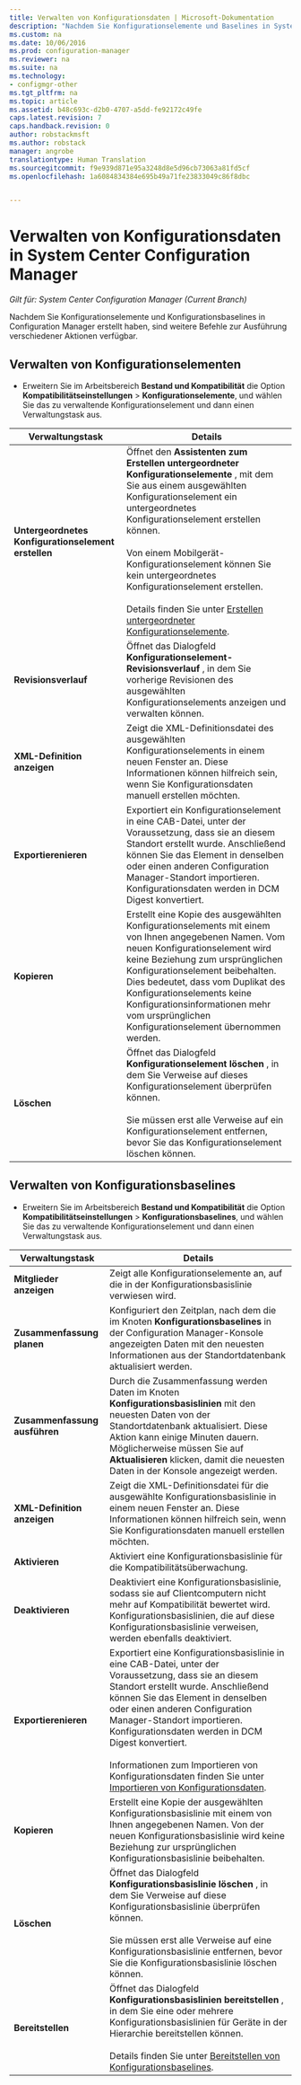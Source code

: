 ```yaml
---
title: Verwalten von Konfigurationsdaten | Microsoft-Dokumentation
description: "Nachdem Sie Konfigurationselemente und Baselines in System Center Configuration Manager erstellt haben, können Sie andere Befehle verwenden, um verschiedene Aktionen ausführen."
ms.custom: na
ms.date: 10/06/2016
ms.prod: configuration-manager
ms.reviewer: na
ms.suite: na
ms.technology:
- configmgr-other
ms.tgt_pltfrm: na
ms.topic: article
ms.assetid: b48c693c-d2b0-4707-a5dd-fe92172c49fe
caps.latest.revision: 7
caps.handback.revision: 0
author: robstackmsft
ms.author: robstack
manager: angrobe
translationtype: Human Translation
ms.sourcegitcommit: f9e939d871e95a3248d8e5d96cb73063a81fd5cf
ms.openlocfilehash: 1a6084834384e695b49a71fe23833049c86f8dbc


---
```

# <a name="manage-configuration-data-in-system-center-configuration-manager"></a>Verwalten von Konfigurationsdaten in System Center Configuration Manager

*Gilt für: System Center Configuration Manager (Current Branch)*

Nachdem Sie Konfigurationselemente und Konfigurationsbaselines in Configuration Manager erstellt haben, sind weitere Befehle zur Ausführung verschiedener Aktionen verfügbar.  

## <a name="manage-configuration-items"></a>Verwalten von Konfigurationselementen  

-   Erweitern Sie im Arbeitsbereich **Bestand und Kompatibilität** die Option **Kompatibilitätseinstellungen** > **Konfigurationselemente**, und wählen Sie das zu verwaltende Konfigurationselement und dann einen Verwaltungstask aus.  

|Verwaltungstask|Details|  
|---------------------|-------------|  
|**Untergeordnetes Konfigurationselement erstellen**|Öffnet den **Assistenten zum Erstellen untergeordneter Konfigurationselemente** , mit dem Sie aus einem ausgewählten Konfigurationselement ein untergeordnetes Konfigurationselement erstellen können.<br /><br /> Von einem Mobilgerät-Konfigurationselement können Sie kein untergeordnetes Konfigurationselement erstellen.<br /><br /> Details finden Sie unter [Erstellen untergeordneter Konfigurationselemente](../../compliance/deploy-use/create-child-configuration-items.md).|  
|**Revisionsverlauf**|Öffnet das Dialogfeld **Konfigurationselement-Revisionsverlauf** , in dem Sie vorherige Revisionen des ausgewählten Konfigurationselements anzeigen und verwalten können.|  
|**XML-Definition anzeigen**|Zeigt die XML-Definitionsdatei des ausgewählten Konfigurationselements in einem neuen Fenster an. Diese Informationen können hilfreich sein, wenn Sie Konfigurationsdaten manuell erstellen möchten.|  
|**Exportierenieren**|Exportiert ein Konfigurationselement in eine CAB-Datei, unter der Voraussetzung, dass sie an diesem Standort erstellt wurde. Anschließend können Sie das Element in denselben oder einen anderen Configuration Manager-Standort importieren. Konfigurationsdaten werden in DCM Digest konvertiert.|  
|**Kopieren**|Erstellt eine Kopie des ausgewählten Konfigurationselements mit einem von Ihnen angegebenen Namen. Vom neuen Konfigurationselement wird keine Beziehung zum ursprünglichen Konfigurationselement beibehalten. Dies bedeutet, dass vom Duplikat des Konfigurationselements keine Konfigurationsinformationen mehr vom ursprünglichen Konfigurationselement übernommen werden.|  
|**Löschen**|Öffnet das Dialogfeld **Konfigurationselement löschen** , in dem Sie Verweise auf dieses Konfigurationselement überprüfen können.<br /><br /> Sie müssen erst alle Verweise auf ein Konfigurationselement entfernen, bevor Sie das Konfigurationselement löschen können.|  

## <a name="manage-configuration-baselines"></a>Verwalten von Konfigurationsbaselines  

-   Erweitern Sie im Arbeitsbereich **Bestand und Kompatibilität** die Option **Kompatibilitätseinstellungen** > **Konfigurationsbaselines**, und wählen Sie das zu verwaltende Konfigurationselement und dann einen Verwaltungstask aus.  


|Verwaltungstask|Details|  
|---------------------|-------------|  
|**Mitglieder anzeigen**|Zeigt alle Konfigurationselemente an, auf die in der Konfigurationsbasislinie verwiesen wird.|  
|**Zusammenfassung planen**|Konfiguriert den Zeitplan, nach dem die im Knoten **Konfigurationsbaselines** in der Configuration Manager-Konsole angezeigten Daten mit den neuesten Informationen aus der Standortdatenbank aktualisiert werden.|  
|**Zusammenfassung ausführen**|Durch die Zusammenfassung werden Daten im Knoten **Konfigurationsbasislinien** mit den neuesten Daten von der Standortdatenbank aktualisiert. Diese Aktion kann einige Minuten dauern. Möglicherweise müssen Sie auf **Aktualisieren** klicken, damit die neuesten Daten in der Konsole angezeigt werden.|  
|**XML-Definition anzeigen**|Zeigt die XML-Definitionsdatei für die ausgewählte Konfigurationsbasislinie in einem neuen Fenster an. Diese Informationen können hilfreich sein, wenn Sie Konfigurationsdaten manuell erstellen möchten.|  
|**Aktivieren**|Aktiviert eine Konfigurationsbasislinie für die Kompatibilitätsüberwachung.|  
|**Deaktivieren**|Deaktiviert eine Konfigurationsbasislinie, sodass sie auf Clientcomputern nicht mehr auf Kompatibilität bewertet wird. Konfigurationsbasislinien, die auf diese Konfigurationsbasislinie verweisen, werden ebenfalls deaktiviert.|  
|**Exportierenieren**|Exportiert eine Konfigurationsbasislinie in eine CAB-Datei, unter der Voraussetzung, dass sie an diesem Standort erstellt wurde. Anschließend können Sie das Element in denselben oder einen anderen Configuration Manager-Standort importieren. Konfigurationsdaten werden in DCM Digest konvertiert.<br /><br /> Informationen zum Importieren von Konfigurationsdaten finden Sie unter [Importieren von Konfigurationsdaten](../../compliance/deploy-use/import-configuration-data.md).|  
|**Kopieren**|Erstellt eine Kopie der ausgewählten Konfigurationsbasislinie mit einem von Ihnen angegebenen Namen. Von der neuen Konfigurationsbasislinie wird keine Beziehung zur ursprünglichen Konfigurationsbasislinie beibehalten.|  
|**Löschen**|Öffnet das Dialogfeld **Konfigurationsbasislinie löschen** , in dem Sie Verweise auf diese Konfigurationsbasislinie überprüfen können.<br /><br /> Sie müssen erst alle Verweise auf eine Konfigurationsbasislinie entfernen, bevor Sie die Konfigurationsbasislinie löschen können.|  
|**Bereitstellen**|Öffnet das Dialogfeld **Konfigurationsbasislinien bereitstellen** , in dem Sie eine oder mehrere Konfigurationsbasislinien für Geräte in der Hierarchie bereitstellen können.<br /><br /> Details finden Sie unter [Bereitstellen von Konfigurationsbaselines](../../compliance/deploy-use/deploy-configuration-baselines.md).|  



<!--HONumber=Dec16_HO3-->


